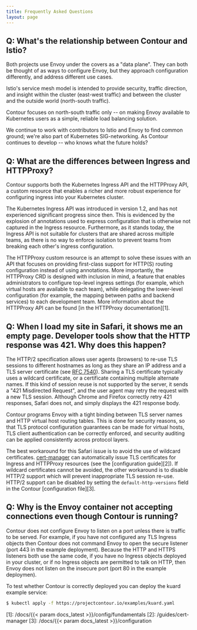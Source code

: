 ```yaml
---
title: Frequently Asked Questions
layout: page
---
```


## Q: What's the relationship between Contour and Istio? 

Both projects use Envoy under the covers as a "data plane".
They can both be thought of as ways to configure Envoy, but they approach configuration differently, and address different use cases.

Istio's service mesh model is intended to provide security, traffic direction, and insight within the cluster (east-west traffic) and between the cluster and the outside world (north-south traffic).

Contour focuses on north-south traffic only -- on making Envoy available to Kubernetes users as a simple, reliable load balancing solution.

We continue to work with contributors to Istio and Envoy to find common ground; we're also part of Kubernetes SIG-networking.
As Contour continues to develop -- who knows what the future holds?

## Q: What are the differences between Ingress and HTTPProxy?

Contour supports both the Kubernetes Ingress API and the HTTPProxy API, a custom resource that enables a richer and more robust experience for configuring ingress into your Kubernetes cluster.

The Kubernetes Ingress API was introduced in version 1.2, and has not experienced significant progress since then.
This is evidenced by the explosion of annotations used to express configuration that is otherwise not captured in the Ingress resource.
Furthermore, as it stands today, the Ingress API is not suitable for clusters that are shared across multiple teams, as there is no way to enforce isolation to prevent teams from breaking each other's ingress configuration.

The HTTPProxy custom resource is an attempt to solve these issues with an API that focuses on providing first-class support for HTTP(S) routing configuration instead of using annotations.
More importantly, the HTTPProxy CRD is designed with inclusion in mind, a feature that enables administrators to configure top-level ingress settings (for example, which virtual hosts are available to each team), while delegating the lower-level configuration (for example, the mapping between paths and backend services) to each development team.
More information about the HTTPProxy API can be found [in the HTTPProxy documentation][1].

## Q: When I load my site in Safari, it shows me an empty page. Developer tools show that the HTTP response was 421. Why does this happen?

The HTTP/2 specification allows user agents (browsers) to re-use TLS sessions to different hostnames as long as they share an IP address and a TLS server certificate (see [RFC 7540](https://tools.ietf.org/html/rfc7540#section-9.1.1)).
Sharing a TLS certificate typically uses a wildcard certificate, or a certificate containing multiple alternate names.
If this kind of session reuse is not supported by the server, it sends a "421 Misdirected Request", and the user agent may retry the request with a new TLS session.
Although Chrome and Firefox correctly retry 421 responses, Safari does not, and simply displays the 421 response body.

Contour programs Envoy with a tight binding between TLS server names and HTTP virtual host routing tables.
This is done for security reasons, so that TLS protocol configuration guarantees can be made for virtual hosts, TLS client authentication can be correctly enforced, and security auditing can be applied consistently across protocol layers.

The best workaround for this Safari issue is to avoid the use of wildcard certificates.
[cert-manager](https://cert-manager.io) can automatically issue TLS certificates for Ingress and HTTPProxy resources (see the [configuration guide][2]).
If wildcard certificates cannot be avoided, the other workaround is to disable HTTP/2 support which will prevent inappropriate TLS session re-use.
HTTP/2 support can be disabled by setting the `default-http-versions` field in the Contour [configuration file][3].

## Q: Why is the Envoy container not accepting connections even though Contour is running?

Contour does not configure Envoy to listen on a port unless there is traffic to be served.
For example, if you have not configured any TLS Ingress objects then Contour does not command Envoy to open the secure listener (port 443 in the example deployment).
Because the HTTP and HTTPS listeners both use the same code, if you have no Ingress objects deployed in your cluster, or if no Ingress objects are permitted to talk on HTTP, then Envoy does not listen on the insecure port (port 80 in the example deploymen).

To test whether Contour is correctly deployed you can deploy the kuard example service:

```sh
$ kubectl apply -f https://projectcontour.io/examples/kuard.yaml
```

[1]: /docs/{{< param docs_latest >}}/config/fundamentals
[2]: /guides/cert-manager
[3]: /docs/{{< param docs_latest >}}/configuration
